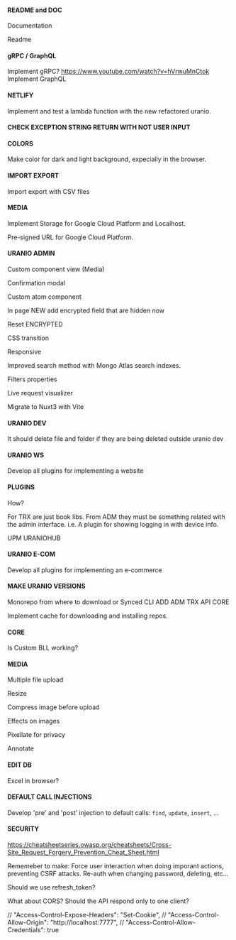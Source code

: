 #### README and DOC

Documentation

Readme

#### gRPC / GraphQL

Implement gRPC? https://www.youtube.com/watch?v=hVrwuMnCtok
Implement GraphQL

#### NETLIFY

Implement and test a lambda function with the new refactored uranio.

#### CHECK EXCEPTION STRING RETURN WITH NOT USER INPUT

#### COLORS

Make color for dark and light background, expecially in the browser.

#### IMPORT EXPORT

Import export with CSV files

#### MEDIA

Implement Storage for Google Cloud Platform and Localhost.

Pre-signed URL for Google Cloud Platform.

#### URANIO ADMIN

Custom component view (Media)

Confirmation modal

Custom atom component

In page NEW add encrypted field that are hidden now

Reset ENCRYPTED

CSS transition

Responsive

Improved search method with Mongo Atlas search indexes.

Filters properties

Live request visualizer

Migrate to Nuxt3 with Vite

#### URANIO DEV

It should delete file and folder if they are being deleted outside uranio dev

#### URANIO WS

Develop all plugins for implementing a website

#### PLUGINS

How?

For TRX are just book libs.
From ADM they must be something related with the admin interface.
i.e. A plugin for showing logging in with device info.

UPM
URANIOHUB

#### URANIO E-COM

Develop all plugins for implementing an e-commerce


#### MAKE URANIO VERSIONS

Monorepo from where to download
or
Synced CLI ADD ADM TRX API CORE

Implement cache for downloading and installing repos.

#### CORE

Is Custom BLL working?

#### MEDIA

Multiple file upload

Resize

Compress image before upload

Effects on images

Pixellate for privacy

Annotate

#### EDIT DB

Excel in browser?


#### DEFAULT CALL INJECTIONS

Develop 'pre' and 'post' injection to default calls: `find`, `update`, `insert`, ...


#### SECURITY

https://cheatsheetseries.owasp.org/cheatsheets/Cross-Site_Request_Forgery_Prevention_Cheat_Sheet.html

Rememeber to make:
Force user interaction when doing imporant actions, preventing CSRF attacks.
Re-auth when changing password, deleting, etc...

Should we use refresh_token?

What about CORS? Should the API respond only to one client?

// "Access-Control-Expose-Headers": "Set-Cookie",
// "Access-Control-Allow-Origin": "http://localhost:7777",
// "Access-Control-Allow-Credentials": true


